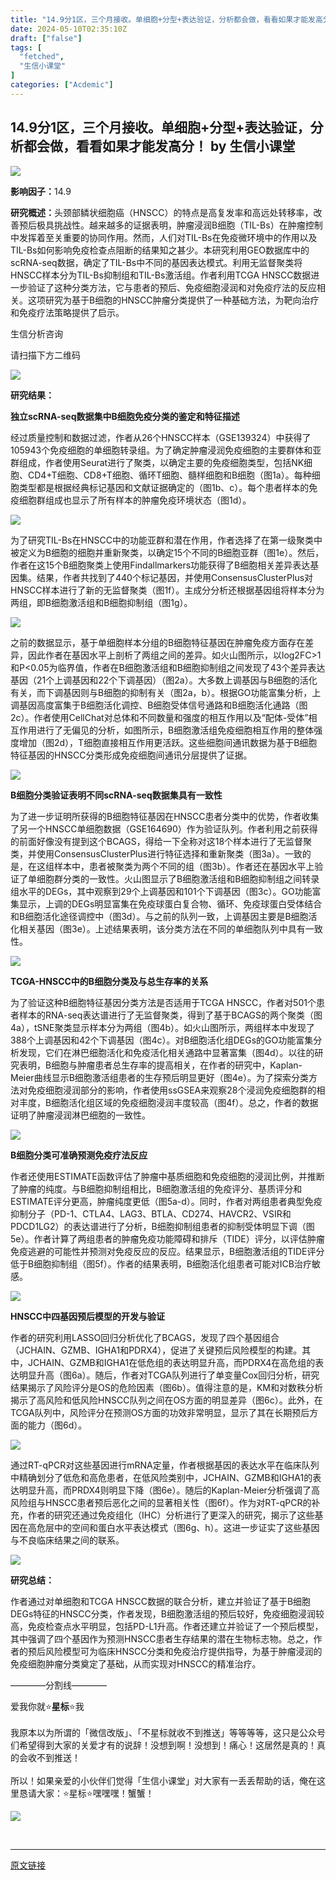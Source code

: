 ```yaml
---
title: "14.9分1区，三个月接收。单细胞+分型+表达验证，分析都会做，看看如果才能发高分！"
date: 2024-05-10T02:35:10Z
draft: ["false"]
tags: [
  "fetched",
  "生信小课堂"
]
categories: ["Acdemic"]
---
```

14.9分1区，三个月接收。单细胞+分型+表达验证，分析都会做，看看如果才能发高分！ by 生信小课堂
------
<div><p><img data-galleryid="" data-imgfileid="100012676" data-ratio="0.5108303249097473" data-s="300,640" data-src="https://mmbiz.qpic.cn/mmbiz_png/qw8jImtmeZHibryNu9SUr3j6cC95EgThibx816IYJD7ZAg7Ly3EtrWkGuwZgX94j668aMyicWwiay1I0dTjt96rtUA/640?wx_fmt=png&amp;from=appmsg" data-type="png" data-w="554" src="https://mmbiz.qpic.cn/mmbiz_png/qw8jImtmeZHibryNu9SUr3j6cC95EgThibx816IYJD7ZAg7Ly3EtrWkGuwZgX94j668aMyicWwiay1I0dTjt96rtUA/640?wx_fmt=png&amp;from=appmsg"></p><p><strong>影响因子：</strong>14.9</p><p><strong>研究概述：</strong>头颈部鳞状细胞癌（HNSCC）的特点是高复发率和高远处转移率，改善预后极具挑战性。越来越多的证据表明，肿瘤浸润B细胞（TIL-Bs）在肿瘤控制中发挥着至关重要的协同作用。然而，人们对TIL-Bs在免疫微环境中的作用以及TIL-Bs如何影响免疫检查点阻断的结果知之甚少。本研究利用GEO数据库中的scRNA-seq数据，确定了TIL-Bs中不同的基因表达模式。利用无监督聚类将HNSCC样本分为TIL-Bs抑制组和TIL-Bs激活组。作者利用TCGA HNSCC数据进一步验证了这种分类方法，它与患者的预后、免疫细胞浸润和对免疫疗法的反应相关。这项研究为基于B细胞的HNSCC肿瘤分类提供了一种基础方法，为靶向治疗和免疫疗法策略提供了启示。</p><section><span>生信分析咨询</span></section><p><span>请扫描下方二维码</span></p><p><img data-backh="430" data-backw="430" data-fileid="100006146" data-imgfileid="100012688" data-ratio="1" data-s="300,640" data-src="https://mmbiz.qpic.cn/mmbiz_png/qw8jImtmeZGiasmWJMCs5ib6TujDtZTGNQlS9jENFH7UB068iaZ8j6NXCson0NY5XcPEe2OX5vWuReex14ms2MI6Q/640?wx_fmt=png&amp;wxfrom=5&amp;wx_lazy=1&amp;wx_co=1" data-type="png" data-w="430" src="https://mmbiz.qpic.cn/mmbiz_png/qw8jImtmeZGiasmWJMCs5ib6TujDtZTGNQlS9jENFH7UB068iaZ8j6NXCson0NY5XcPEe2OX5vWuReex14ms2MI6Q/640?wx_fmt=png&amp;wxfrom=5&amp;wx_lazy=1&amp;wx_co=1"></p><p><strong>研究结果：</strong></p><p><strong>独立scRNA-seq数据集中B细胞免疫分类的鉴定和特征描述</strong></p><p>经过质量控制和数据过滤，作者从26个HNSCC样本（GSE139324）中获得了105943个免疫细胞的单细胞转录组。为了确定肿瘤浸润免疫细胞的主要群体和亚群组成，作者使用Seurat进行了聚类，以确定主要的免疫细胞类型，包括NK细胞、CD4+T细胞、CD8+T细胞、循环T细胞、髓样细胞和B细胞（图1a）。每种细胞类型都是根据经典标记基因和文献证据确定的（图1b、c）。每个患者样本的免疫细胞群组成也显示了所有样本的肿瘤免疫环境状态（图1d）。</p><p><img data-galleryid="" data-imgfileid="100012677" data-ratio="0.6963927855711423" data-s="300,640" data-src="https://mmbiz.qpic.cn/mmbiz_png/qw8jImtmeZHibryNu9SUr3j6cC95EgThibx7iaQzdyg8kS9TLwW8lTqbdQ0jnAvsETTkKjmplLWqVNRPsckGq19HA/640?wx_fmt=png&amp;from=appmsg" data-type="png" data-w="998" src="https://mmbiz.qpic.cn/mmbiz_png/qw8jImtmeZHibryNu9SUr3j6cC95EgThibx7iaQzdyg8kS9TLwW8lTqbdQ0jnAvsETTkKjmplLWqVNRPsckGq19HA/640?wx_fmt=png&amp;from=appmsg"></p><p>为了研究TIL-Bs在HNSCC中的功能亚群和潜在作用，作者选择了在第一级聚类中被定义为B细胞的细胞并重新聚类，以确定15个不同的B细胞亚群（图1e）。然后，作者在这15个B细胞聚类上使用Findallmarkers功能获得了B细胞相关差异表达基因集。结果，作者共找到了440个标记基因，并使用ConsensusClusterPlus对HNSCC样本进行了新的无监督聚类（图1f）。主成分分析还根据基因组将样本分为两组，即B细胞激活组和B细胞抑制组（图1g）。</p><p><img data-galleryid="" data-imgfileid="100012678" data-ratio="0.3602941176470588" data-s="300,640" data-src="https://mmbiz.qpic.cn/mmbiz_png/qw8jImtmeZHibryNu9SUr3j6cC95EgThibYribXZYXzEAmJVycX9xy9u0aGtuJiaI84kvbzIujH1Sk4IOxnMPOXfRg/640?wx_fmt=png&amp;from=appmsg" data-type="png" data-w="952" src="https://mmbiz.qpic.cn/mmbiz_png/qw8jImtmeZHibryNu9SUr3j6cC95EgThibYribXZYXzEAmJVycX9xy9u0aGtuJiaI84kvbzIujH1Sk4IOxnMPOXfRg/640?wx_fmt=png&amp;from=appmsg"></p><p>之前的数据显示，基于单细胞样本分组的B细胞特征基因在肿瘤免疫方面存在差异，因此作者在基因水平上剖析了两组之间的差异。如火山图所示，以log2FC&gt;1和P&lt;0.05为临界值，作者在B细胞激活组和B细胞抑制组之间发现了43个差异表达基因（21个上调基因和22个下调基因）（图2a）。大多数上调基因与B细胞的活化有关，而下调基因则与B细胞的抑制有关（图2a，b）。根据GO功能富集分析，上调基因高度富集于B细胞活化调控、B细胞受体信号通路和B细胞活化通路（图2c）。作者使用CellChat对总体和不同数量和强度的相互作用以及“配体-受体”相互作用进行了无偏见的分析，如图所示，B细胞激活组免疫细胞相互作用的整体强度增加（图2d），T细胞直接相互作用更活跃。这些细胞间通讯数据为基于B细胞特征基因的HNSCC分类形成免疫细胞间通讯分层提供了证据。</p><p><img data-galleryid="" data-imgfileid="100012679" data-ratio="0.9269183922046285" data-s="300,640" data-src="https://mmbiz.qpic.cn/mmbiz_png/qw8jImtmeZHibryNu9SUr3j6cC95EgThibOnk5bxszBFAWvkbyAe5FibBwDVzad8CxmBgBUXic3yKkKQpia8DK4aElQ/640?wx_fmt=png&amp;from=appmsg" data-type="png" data-w="821" src="https://mmbiz.qpic.cn/mmbiz_png/qw8jImtmeZHibryNu9SUr3j6cC95EgThibOnk5bxszBFAWvkbyAe5FibBwDVzad8CxmBgBUXic3yKkKQpia8DK4aElQ/640?wx_fmt=png&amp;from=appmsg"></p><p><strong>B细胞分类验证表明不同scRNA-seq数据集具有一致性</strong></p><p>为了进一步证明所获得的B细胞特征基因在HNSCC患者分类中的优势，作者收集了另一个HNSCC单细胞数据（GSE164690）作为验证队列。作者利用之前获得的前面好像没有提到这个BCAGS，得给一下全称对这18个样本进行了无监督聚类，并使用ConsensusClusterPlus进行特征选择和重新聚类（图3a）。一致的是，在这组样本中，患者被聚类为两个不同的组（图3b）。作者还在基因水平上验证了单细胞群分类的一致性。火山图显示了B细胞激活组和B细胞抑制组之间转录组水平的DEGs，其中观察到29个上调基因和101个下调基因（图3c）。GO功能富集显示，上调的DEGs明显富集在免疫球蛋白复合物、循环、免疫球蛋白受体结合和B细胞活化途径调控中（图3d）。与之前的队列一致，上调基因主要是B细胞活化相关基因（图3e）。上述结果表明，该分类方法在不同的单细胞队列中具有一致性。</p><p><img data-galleryid="" data-imgfileid="100012680" data-ratio="0.8675417661097852" data-s="300,640" data-src="https://mmbiz.qpic.cn/mmbiz_png/qw8jImtmeZHibryNu9SUr3j6cC95EgThibyFsztgnj3Idl5NGiae7cv0kxB2TBZGWFJBvI4yoGZFnquSB2mYynNnA/640?wx_fmt=png&amp;from=appmsg" data-type="png" data-w="838" src="https://mmbiz.qpic.cn/mmbiz_png/qw8jImtmeZHibryNu9SUr3j6cC95EgThibyFsztgnj3Idl5NGiae7cv0kxB2TBZGWFJBvI4yoGZFnquSB2mYynNnA/640?wx_fmt=png&amp;from=appmsg"></p><p><strong>TCGA-HNSCC中的B细胞分类及与总生存率的关系</strong></p><p>为了验证这种B细胞特征基因分类方法是否适用于TCGA HNSCC，作者对501个患者样本的RNA-seq表达谱进行了无监督聚类，得到了基于BCAGS的两个聚类（图4a），tSNE聚类显示样本分为两组（图4b）。如火山图所示，两组样本中发现了388个上调基因和42个下调基因（图4c）。对B细胞活化组DEGs的GO功能富集分析发现，它们在淋巴细胞活化和免疫活化相关通路中显著富集（图4d）。以往的研究表明，B细胞与肿瘤患者总生存率的提高相关，在作者的研究中，Kaplan-Meier曲线显示B细胞激活组患者的生存预后明显更好（图4e）。为了探索分类方法对免疫细胞浸润部分的影响，作者使用ssGSEA来观察28个浸润免疫细胞群的相对丰度，B细胞活化组区域的免疫细胞浸润丰度较高（图4f）。总之，作者的数据证明了肿瘤浸润淋巴细胞的一致性。</p><p><img data-galleryid="" data-imgfileid="100012682" data-ratio="0.9837702871410736" data-s="300,640" data-src="https://mmbiz.qpic.cn/mmbiz_png/qw8jImtmeZHibryNu9SUr3j6cC95EgThibcq72RVRBkibWjLqXw807ylW8zmLwqgmQ4n3EIA3a7kB2PjvRguSTOow/640?wx_fmt=png&amp;from=appmsg" data-type="png" data-w="801" src="https://mmbiz.qpic.cn/mmbiz_png/qw8jImtmeZHibryNu9SUr3j6cC95EgThibcq72RVRBkibWjLqXw807ylW8zmLwqgmQ4n3EIA3a7kB2PjvRguSTOow/640?wx_fmt=png&amp;from=appmsg"></p><p><strong>B细胞分类可准确预测免疫疗法反应</strong></p><p>作者还使用ESTIMATE函数评估了肿瘤中基质细胞和免疫细胞的浸润比例，并推断了肿瘤的纯度。与B细胞抑制组相比，B细胞激活组的免疫评分、基质评分和ESTIMATE评分更高，肿瘤纯度更低（图5a-d）。同时，作者对两组患者典型免疫抑制分子（PD-1、CTLA4、LAG3、BTLA、CD274、HAVCR2、VSIR和PDCD1LG2）的表达谱进行了分析，B细胞抑制组患者的抑制受体明显下调（图5e）。作者计算了两组患者的肿瘤免疫功能障碍和排斥（TIDE）评分，以评估肿瘤免疫逃避的可能性并预测对免疫反应的反应。结果显示，B细胞激活组的TIDE评分低于B细胞抑制组（图5f）。作者的结果表明，B细胞活化组患者可能对ICB治疗敏感。</p><p><img data-galleryid="" data-imgfileid="100012683" data-ratio="1.3258620689655172" data-s="300,640" data-src="https://mmbiz.qpic.cn/mmbiz_png/qw8jImtmeZHibryNu9SUr3j6cC95EgThibWaJJxib0VSv59usRGqL8SKDRMDNq9nSa0JA6ATfD5MiaLlo1CWaLcEaQ/640?wx_fmt=png&amp;from=appmsg" data-type="png" data-w="580" src="https://mmbiz.qpic.cn/mmbiz_png/qw8jImtmeZHibryNu9SUr3j6cC95EgThibWaJJxib0VSv59usRGqL8SKDRMDNq9nSa0JA6ATfD5MiaLlo1CWaLcEaQ/640?wx_fmt=png&amp;from=appmsg"></p><p><strong>HNSCC中四基因预后模型的开发与验证</strong></p><p>作者的研究利用LASSO回归分析优化了BCAGS，发现了四个基因组合（JCHAIN、GZMB、IGHA1和PDRX4），促进了关键预后风险模型的构建。其中，JCHAIN、GZMB和IGHA1在低危组的表达明显升高，而PDRX4在高危组的表达明显升高（图6a）。随后，作者对TCGA队列进行了单变量Cox回归分析，研究结果揭示了风险评分是OS的危险因素（图6b）。值得注意的是，KM和对数秩分析揭示了高风险和低风险HNSCC队列之间在OS方面的明显差异（图6c）。此外，在TCGA队列中，风险评分在预测OS方面的功效非常明显，显示了其在长期预后方面的能力（图6d）。<br></p><p><img data-galleryid="" data-imgfileid="100012684" data-ratio="0.7461368653421634" data-s="300,640" data-src="https://mmbiz.qpic.cn/mmbiz_png/qw8jImtmeZHibryNu9SUr3j6cC95EgThibXmkIvoZNSAoGJciaicuZ9aBJ3WRB2m7Y0AiaSy8N9yewVpyavDNGktfkw/640?wx_fmt=png&amp;from=appmsg" data-type="png" data-w="906" src="https://mmbiz.qpic.cn/mmbiz_png/qw8jImtmeZHibryNu9SUr3j6cC95EgThibXmkIvoZNSAoGJciaicuZ9aBJ3WRB2m7Y0AiaSy8N9yewVpyavDNGktfkw/640?wx_fmt=png&amp;from=appmsg"></p><p>通过RT-qPCR对这些基因进行mRNA定量，作者根据基因的表达水平在临床队列中精确划分了低危和高危患者，在低风险类别中，JCHAIN、GZMB和IGHA1的表达明显升高，而PRDX4则明显下降（图6e）。随后的Kaplan-Meier分析强调了高风险组与HNSCC患者预后恶化之间的显著相关性（图6f）。作为对RT-qPCR的补充，作者的研究还通过免疫组化（IHC）分析进行了更深入的研究，揭示了这些基因在高危层中的空间和蛋白水平表达模式（图6g、h）。这进一步证实了这些基因与不良临床结果之间的联系。</p><p><img data-galleryid="" data-imgfileid="100012685" data-ratio="0.5962145110410094" data-s="300,640" data-src="https://mmbiz.qpic.cn/mmbiz_png/qw8jImtmeZHibryNu9SUr3j6cC95EgThibI3e2MQJGHOUOgeTCJGborGn1yW3Fn5uE4BZc4rv0U9Djiakn6ONcVzw/640?wx_fmt=png&amp;from=appmsg" data-type="png" data-w="951" src="https://mmbiz.qpic.cn/mmbiz_png/qw8jImtmeZHibryNu9SUr3j6cC95EgThibI3e2MQJGHOUOgeTCJGborGn1yW3Fn5uE4BZc4rv0U9Djiakn6ONcVzw/640?wx_fmt=png&amp;from=appmsg"></p><p><strong>研究总结：</strong></p><p>作者通过对单细胞和TCGA HNSCC数据的联合分析，建立并验证了基于B细胞DEGs特征的HNSCC分类，作者发现，B细胞激活组的预后较好，免疫细胞浸润较高，免疫检查点水平明显，包括PD-L1升高。作者还建立并验证了一个预后模型，其中强调了四个基因作为预测HNSCC患者生存结果的潜在生物标志物。总之，作者的预后风险模型可为临床HNSCC分类和免疫治疗提供指导，为基于肿瘤浸润的免疫细胞肿瘤分类奠定了基础，从而实现对HNSCC的精准治疗。</p><p>————分割线————<br></p><p>爱我你就⭐<strong>星标</strong>⭐我<br><br>我原本以为所谓的「微信改版」、「不星标就收不到推送」等等等等，这只是公众号们希望得到大家的关爱才有的说辞！没想到啊！没想到！痛心！这居然是真的！真的会收不到推送！<br><br>所以！如果亲爱的小伙伴们觉得「生信小课堂」对大家有一丢丢帮助的话，俺在这里恳请大家：⭐星标⭐嘿嘿嘿！蟹蟹！<br></p><p><img data-galleryid="" data-imgfileid="100012689" data-ratio="2.158333333333333" data-s="300,640" data-src="https://mmbiz.qpic.cn/mmbiz_jpg/qw8jImtmeZHO3DHtjibS7wT3DxicUmqDM5dxWrnVdAV7wjiaWEH9pwwt6wTwfpNRlxmHggAXPXHtPFfWSkjnBhvXg/640?wx_fmt=other&amp;from=appmsg&amp;wxfrom=5&amp;wx_lazy=1&amp;wx_co=1&amp;tp=webp" data-type="jpeg" data-w="1080" src="https://mmbiz.qpic.cn/mmbiz_jpg/qw8jImtmeZHO3DHtjibS7wT3DxicUmqDM5dxWrnVdAV7wjiaWEH9pwwt6wTwfpNRlxmHggAXPXHtPFfWSkjnBhvXg/640?wx_fmt=other&amp;from=appmsg&amp;wxfrom=5&amp;wx_lazy=1&amp;wx_co=1&amp;tp=webp"></p><p><br></p><p><mp-style-type data-value="3"></mp-style-type></p></div>  
<hr>
<a href="https://mp.weixin.qq.com/s/UftPMmaIdgh0CYUQdEANqw",target="_blank" rel="noopener noreferrer">原文链接</a>
